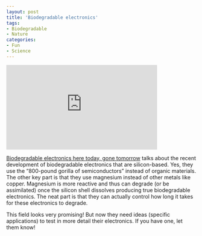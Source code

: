 ```yaml
---
layout: post
title: 'Biodegradable electronics'
tags:
- Biodegradable
- Nature
categories:
- Fun
- Science
---
```

<iframe width="400" height="225" src="http://www.youtube.com/embed/75H6w62XhOE?rel0" frameborder="0" ></iframe><br/><p><a href="http://www.nature.com/news/biodegradable-electronics-here-today-gone-tomorrow-1.11497">Biodegradable electronics here today, gone tomorrow</a> talks about the recent development of biodegradable electronics that are silicon-based. Yes, they use the &#8220;800-pound gorilla of semiconductors&#8221; instead of organic materials. The other key part is that they use magnesium instead of other metals like copper. Magnesium is more reactive and thus can degrade (or be assimilated) once the silicon shell dissolves producing true biodegradable electronics. The neat part is that they can actually control how long it takes for these electronics to degrade.</p>
<p>This field looks very promising! But now they need ideas (specific applications) to test in more detail their electronics. If you have one, let them know!</p>
